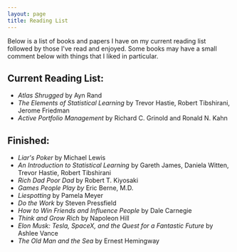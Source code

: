 ```yaml
---
layout: page
title: Reading List
---
```


Below is a list of books and papers I have on my current reading list followed by those I've read and enjoyed. Some books may have a small comment below with things that I liked in particular.

## Current Reading List:
* *Atlas Shrugged* by Ayn Rand
* *The Elements of Statistical Learning* by Trevor Hastie, Robert Tibshirani, Jerome Friedman
* *Active Portfolio Management* by Richard C. Grinold and Ronald N. Kahn




## Finished:
* *Liar's Poker* by Michael Lewis
* *An Introduction to Statistical Learning* by Gareth James, Daniela Witten, Trevor Hastie, Robert Tibshirani
* *Rich Dad Poor Dad* by Robert T. Kiyosaki
* *Games People Play by* Eric Berne, M.D.
* *Liespotting* by Pamela Meyer
* *Do the Work* by Steven Pressfield
* *How to Win Friends and Influence People* by Dale Carnegie
* *Think and Grow Rich* by Napoleon Hill
* *Elon Musk: Tesla, SpaceX, and the Quest for a Fantastic Future* by Ashlee Vance
* *The Old Man and the Sea* by Ernest Hemingway




